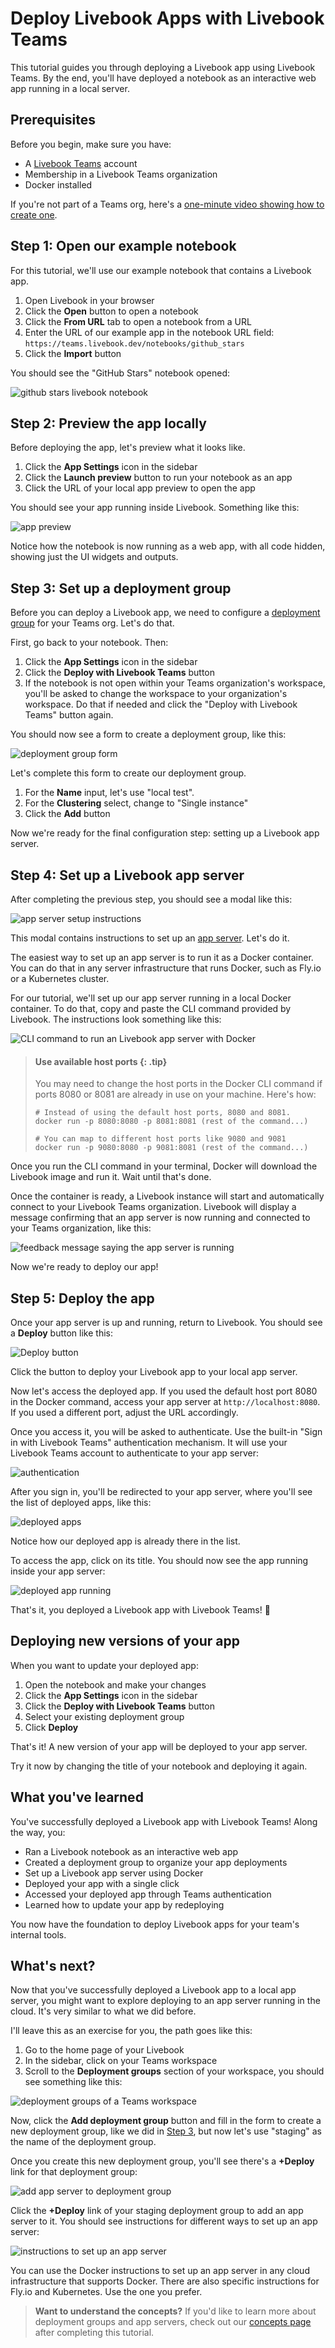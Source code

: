 # Deploy Livebook Apps with Livebook Teams

This tutorial guides you through deploying a Livebook app using Livebook Teams. By the end, you'll have deployed a notebook as an interactive web app running in a local server.

## Prerequisites

Before you begin, make sure you have:

- A [Livebook Teams](https://livebook.dev/teams) account
- Membership in a Livebook Teams organization
- Docker installed

If you're not part of a Teams org, here's a [one-minute video showing how to create one](https://www.youtube.com/watch?v=Ox8-JT0JHO4).

## Step 1: Open our example notebook

For this tutorial, we'll use our example notebook that contains a Livebook app.

1. Open Livebook in your browser
2. Click the **Open** button to open a notebook
3. Click the **From URL** tab to open a notebook from a URL
4. Enter the URL of our example app in the notebook URL field: `https://teams.livebook.dev/notebooks/github_stars`
5. Click the **Import** button

You should see the "GitHub Stars" notebook opened:

![github stars livebook notebook](images/github_stars_notebook.png)

## Step 2: Preview the app locally

Before deploying the app, let's preview what it looks like.

1. Click the **App Settings** icon in the sidebar
2. Click the **Launch preview** button to run your notebook as an app
3. Click the URL of your local app preview to open the app

You should see your app running inside Livebook. Something like this:

![app preview](images/app_preview.png)

Notice how the notebook is now running as a web app, with all code hidden, showing just the UI widgets and outputs.

## Step 3: Set up a deployment group

Before you can deploy a Livebook app, we need to configure a [deployment group](teams_concepts.md#deployment-groups)
for your Teams org. Let's do that.

First, go back to your notebook. Then:

1. Click the **App Settings** icon in the sidebar
2. Click the **Deploy with Livebook Teams** button
3. If the notebook is not open within your Teams organization's workspace, you'll be asked to change the workspace to your organization's workspace. Do that if needed and click the "Deploy with Livebook Teams" button again.

You should now see a form to create a deployment group, like this:

![deployment group form](images/deployment_group_form.png)

Let's complete this form to create our deployment group.

1. For the **Name** input, let's use "local test".
2. For the **Clustering** select, change to "Single instance"
3. Click the **Add** button

Now we're ready for the final configuration step: setting up a Livebook app server.

## Step 4: Set up a Livebook app server

After completing the previous step, you should see a modal like this:

![app server setup instructions](images/app_server_setup.png)

This modal contains instructions to set up an [app server](teams_concepts.md#app-server). Let's do it.

The easiest way to set up an app server is to run it as a Docker container. You can do that in any
server infrastructure that runs Docker, such as Fly.io or a Kubernetes cluster.

For our tutorial, we'll set up our app server running in a local Docker container. To do that,
copy and paste the CLI command provided by Livebook. The instructions look something
like this:

![CLI command to run an Livebook app server with Docker](images/app_server_docker.png)

> #### Use available host ports {: .tip}
>
> You may need to change the host ports in the Docker CLI command if ports
> 8080 or 8081 are already in use on your machine. Here's how:
>
> ```
> # Instead of using the default host ports, 8080 and 8081.
> docker run -p 8080:8080 -p 8081:8081 (rest of the command...)
> ```
>
> ```
> # You can map to different host ports like 9080 and 9081
> docker run -p 9080:8080 -p 9081:8081 (rest of the command...)
> ```

Once you run the CLI command in your terminal, Docker will download the Livebook image and run it. Wait until that's done.

Once the container is ready, a Livebook instance will start and automatically connect to your Livebook Teams organization. Livebook will display a message confirming that an app server is now running and connected to your Teams organization, like this:

![feedback message saying the app server is running](images/app_server_setup_message.png)

Now we're ready to deploy our app!

## Step 5: Deploy the app

Once your app server is up and running, return to Livebook. You should see a **Deploy** button like this:

![Deploy button](images/deploy_button.png)

Click the button to deploy your Livebook app to your local app server.

Now let's access the deployed app. If you used the default host port 8080 in the Docker command, access your app server at `http://localhost:8080`. If you used a different port, adjust the URL accordingly.

Once you access it, you will be asked to authenticate. Use the built-in "Sign in with Livebook Teams" authentication mechanism. It will use your Livebook Teams account to authenticate to your app server:

![authentication](images/app_server_authentication.png)

After you sign in, you'll be redirected to your app server, where you'll see the list of deployed
apps, like this:

![deployed apps](images/deployed_apps.png)

Notice how our deployed app is already there in the list.

To access the app, click on its title. You should now see the app running inside your app server:

![deployed app running](images/deployed_app.png)

That's it, you deployed a Livebook app with Livebook Teams! 🎉

## Deploying new versions of your app

When you want to update your deployed app:

1. Open the notebook and make your changes
2. Click the **App Settings** icon in the sidebar
3. Click the **Deploy with Livebook Teams** button
4. Select your existing deployment group
5. Click **Deploy**

That's it! A new version of your app will be deployed to your app server.

Try it now by changing the title of your notebook and deploying it again.

## What you've learned

You've successfully deployed a Livebook app with Livebook Teams! Along the way, you:

- Ran a Livebook notebook as an interactive web app
- Created a deployment group to organize your app deployments
- Set up a Livebook app server using Docker
- Deployed your app with a single click
- Accessed your deployed app through Teams authentication
- Learned how to update your app by redeploying

You now have the foundation to deploy Livebook apps for your team's internal tools.

## What's next?

Now that you've successfully deployed a Livebook app to a local app server, you might want to explore deploying to an app server running in the cloud. It's very similar to what we did before.

I'll leave this as an exercise for you, the path goes like this:

1. Go to the home page of your Livebook
2. In the sidebar, click on your Teams workspace
3. Scroll to the **Deployment groups** section of your workspace, you should see something like this:

![deployment groups of a Teams workspace](images/deployment_groups_inside_workspace.png)

Now, click the **Add deployment group** button and fill in the form to create a new deployment group, like we did in [Step 3](#step-3-set-up-a-deployment-group), but now let's use "staging" as the name of the deployment group.

Once you create this new deployment group, you'll see there's a **+Deploy** link for that deployment group:

![add app server to deployment group](images/add_app_server_to_deployment_group.png)

Click the **+Deploy** link of your staging deployment group to add an app server to it. You should see instructions for different ways to set up an app server:

![instructions to set up an app server](images/instructions_setup_app_server.png)

You can use the Docker instructions to set up an app server in any cloud infrastructure that
supports Docker. There are also specific instructions for Fly.io and Kubernetes. Use the one you prefer.

> **Want to understand the concepts?** If you'd like to learn more about deployment groups and app servers, check out our [concepts page](teams_concepts.md) after completing this tutorial.
